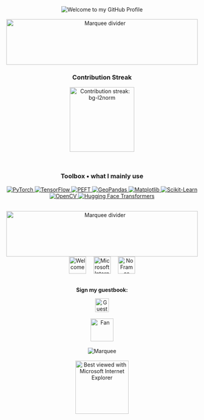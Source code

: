 <!--  █████  B E N   G E O R G E   •   G I T H U B   P R O F I L E  █████  -->

<!-- "Hero" Header -->
<div align="center">
  <img src="https://raw.githubusercontent.com/BrunnerLivio/brunnerlivio/master/images/welcome.png" alt="Welcome to my GitHub Profile" />
  <br /><br />
</div>

<div align="center">
  <img height="120" width="100%" alt="Marquee divider" src="https://raw.githubusercontent.com/BrunnerLivio/brunnerlivio/master/images/marquee.svg" />
</div>

<!-- Streak (transparent) -->
<h3 align="center">Contribution Streak</h3>
<p align="center">
  <img
    height="170"
    src="https://github-readme-streak-stats.herokuapp.com?user=bg-l2norm&theme=transparent&hide_border=true"
    alt="Contribution streak: bg-l2norm" />
</p>

<br />

<!-- Toolbox (replaces the Activity Graph) -->
<h3 align="center">Toolbox • what I mainly use</h3>
<p align="center">
  <a href="https://pytorch.org/">
    <img alt="PyTorch" src="https://img.shields.io/badge/PyTorch-6b4e2e?style=for-the-badge&logo=pytorch&logoColor=white&labelColor=6b4e2e" />
  </a>
  <a href="https://www.tensorflow.org/">
    <img alt="TensorFlow" src="https://img.shields.io/badge/TensorFlow-6b4e2e?style=for-the-badge&logo=tensorflow&logoColor=white&labelColor=6b4e2e" />
  </a>
  <a href="https://github.com/huggingface/peft">
    <img alt="PEFT" src="https://img.shields.io/badge/PEFT-6b4e2e?style=for-the-badge&logo=huggingface&logoColor=white&labelColor=6b4e2e" />
  </a>
  <a href="https://geopandas.org/">
    <img alt="GeoPandas" src="https://img.shields.io/badge/GeoPandas-6b4e2e?style=for-the-badge&logo=pandas&logoColor=white&labelColor=6b4e2e" />
  </a>
  <a href="https://matplotlib.org/">
    <img alt="Matplotlib" src="https://img.shields.io/badge/Matplotlib-6b4e2e?style=for-the-badge&logo=matplotlib&logoColor=white&labelColor=6b4e2e" />
  </a>
  <a href="https://scikit-learn.org/">
    <img alt="Scikit-Learn" src="https://img.shields.io/badge/Scikit--Learn-6b4e2e?style=for-the-badge&logo=scikit-learn&logoColor=white&labelColor=6b4e2e" />
  </a>
  <a href="https://opencv.org/">
    <img alt="OpenCV" src="https://img.shields.io/badge/OpenCV-6b4e2e?style=for-the-badge&logo=opencv&logoColor=white&labelColor=6b4e2e" />
  </a>
  <a href="https://huggingface.co/docs/transformers/index">
    <img alt="Hugging Face Transformers" src="https://img.shields.io/badge/Hugging%20Face%20Transformers-6b4e2e?style=for-the-badge&logo=huggingface&logoColor=white&labelColor=6b4e2e" />
  </a>
</p>

<br />

<div align="center">
  <img height="120" width="100%" alt="Marquee divider" src="https://raw.githubusercontent.com/BrunnerLivio/brunnerlivio/master/images/marquee.svg" />
</div>

<!-- Vintage badges (purely decorative for the style) -->
<div align="center">
  <img src="https://raw.githubusercontent.com/fnky/fnky/fnky/img/welcome-fire.gif" alt="Welcome" height="45" />
  <span>&nbsp;&nbsp;&nbsp;</span>
  <img src="https://raw.githubusercontent.com/BrunnerLivio/brunnerlivio/master/images/ie_logo.gif" alt="Microsoft Internet Explorer" height="45" />
  <span>&nbsp;&nbsp;&nbsp;</span>
  <img src="https://raw.githubusercontent.com/BrunnerLivio/brunnerlivio/master/images/noframes.gif" alt="No Frames" height="45" />
</div>

<br />

<!-- Guestbook CTA (vintage staple) -->
<div align="center">
  <p><strong>Sign my guestbook:</strong></p>
  <a href="https://github.com/bg-l2norm/bg-l2norm/issues/new?title=Guestbook%20entry&body=Name%3A%20%0ADate%3A%20%0AMessage%3A%20">
    <img src="https://raw.githubusercontent.com/fnky/fnky/fnky/img/guestbook.gif" alt="Guest book" height="36">
  </a>
</div>

<br />

<!-- Footer (extra retro flair) -->
<div align="center">
  <img src="https://raw.githubusercontent.com/fnky/fnky/fnky/img/fan-1.gif" alt="Fan" height="60">
  <br /><br />
  <img src="https://raw.githubusercontent.com/BrunnerLivio/brunnerlivio/master/images/marquee.svg" alt="Marquee" />
  <br /><br />
  <img src="https://raw.githubusercontent.com/fnky/fnky/fnky/img/ie.jpg" alt="Best viewed with Microsoft Internet Explorer" width="140">
</div>
